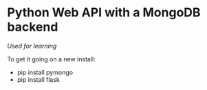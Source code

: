 # Python Web API with a MongoDB backend

*Used for learning*

To get it going on a new install:
- pip install pymongo
- pip install flask
